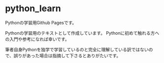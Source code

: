 # python_learn
Pythonの学習用Github Pagesです。

Pythonの学習用のテキストとして作成しています。
Pythonに初めて触れる方への入門や参考になれば幸いです。

筆者自身Pythonを独学で学習しているのと完全に理解している訳ではないので、誤りがあった場合は指摘して下さるとありがたいです。

